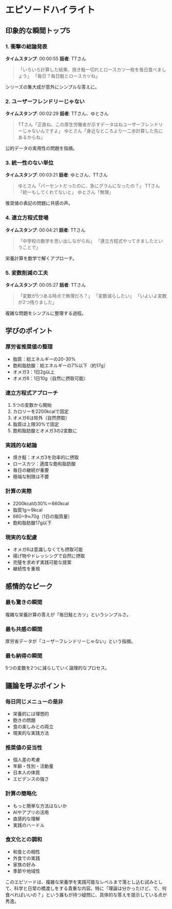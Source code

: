 # エピソードハイライト

## 印象的な瞬間トップ5

### 1. 衝撃の結論発表
**タイムスタンプ**: 00:00:55
**話者**: TTさん

> 「いろいろ計算した結果、焼き鮭一切れとロースカツ一枚を毎日食べましょう」
> 「毎日？毎日鮭とロースカツね」

シリーズの集大成が意外にシンプルな答えに。

### 2. ユーザーフレンドリーじゃない
**タイムスタンプ**: 00:02:29
**話者**: TTさん、ゆとさん

> TTさん「正直ね、この厚生労働省が示すデータはねユーザーフレンドリーじゃないんですよ」
> ゆとさん「身近なところより一二歩計算した先にあるからね」

公的データの実用性の問題を指摘。

### 3. 統一性のない単位
**タイムスタンプ**: 00:03:21
**話者**: ゆとさん、TTさん

> ゆとさん「パーセントだったのに、急にグラムになったの？」
> TTさん「統一もしてくれてないと」
> ゆとさん「無理」

推奨値の表記の問題に共感の声。

### 4. 連立方程式登場
**タイムスタンプ**: 00:04:21
**話者**: TTさん

> 「中学校の数学を思い出しながらね」
> 「連立方程式やってきましたということで」

栄養計算を数学で解くアプローチ。

### 5. 変数削減の工夫
**タイムスタンプ**: 00:05:27
**話者**: TTさん

> 「変数が5つある時点で無理だろ？」
> 「変数減らしたい」
> 「いよいよ変数が2つ残りました」

複雑な問題をシンプルに整理する過程。

## 学びのポイント

### 厚労省推奨値の整理
- 脂質：総エネルギーの20-30%
- 飽和脂肪酸：総エネルギーの7%以下（約17g）
- オメガ3：1日2g以上
- オメガ6：1日10g（自然に摂取可能）

### 連立方程式アプローチ
1. 5つの変数から開始
2. カロリーを2200kcalで固定
3. オメガ6は除外（自然摂取）
4. 脂質は上限30%で固定
5. 飽和脂肪酸とオメガ3の2変数に

### 実践的な結論
- 焼き鮭：オメガ3を効率的に摂取
- ロースカツ：適度な飽和脂肪酸
- 毎日の継続が重要
- 極端な制限は不要

### 計算の実際
- 2200kcalの30%＝660kcal
- 脂質1g＝9kcal
- 660÷9≒70g（1日の脂質量）
- 飽和脂肪酸17g以下

### 現実的な配慮
- オメガ6は意識しなくても摂取可能
- 揚げ物やドレッシングで自然に摂取
- 完璧を求めず実践可能な提案
- 継続性を重視

## 感情的なピーク

### 最も驚きの瞬間
複雑な栄養計算の答えが「毎日鮭とカツ」というシンプルさ。

### 最も共感の瞬間
厚労省データが「ユーザーフレンドリーじゃない」という指摘。

### 最も納得の瞬間
5つの変数を2つに減らしていく論理的なプロセス。

## 議論を呼ぶポイント

### 毎日同じメニューの是非
- 栄養的には理想的
- 飽きの問題
- 食の楽しみとの両立
- 現実的な実践方法

### 推奨値の妥当性
- 個人差の考慮
- 年齢・性別・活動量
- 日本人の体質
- エビデンスの強さ

### 計算の簡略化
- もっと簡単な方法はないか
- AIやアプリの活用
- 直感的な理解
- 実践のハードル

### 食文化との調和
- 和食との相性
- 外食での実践
- 家族の好み
- 季節や地域性

このエピソードは、複雑な栄養学を実践可能なレベルまで落とし込む試みとして、科学と日常の橋渡しをする貴重な内容。特に「理論は分かったけど、で、何食べればいいの？」という誰もが持つ疑問に、具体的な答えを提示している点が秀逸。